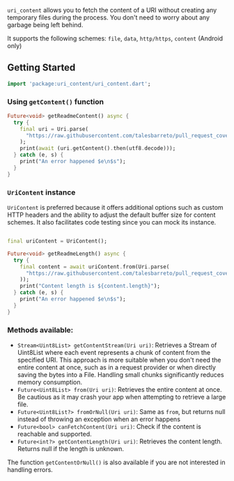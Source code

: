 `uri_content` allows you to fetch the content of a URI without creating any temporary files during the process. You don't need to worry about any garbage being left behind.

It supports the following schemes: `file`, `data`, `http/https`, `content` (Android only)

## Getting Started

```dart
import 'package:uri_content/uri_content.dart';
```

### Using `getContent()` function

```dart
Future<void> getReadmeContent() async {
  try {
    final uri = Uri.parse(
      "https://raw.githubusercontent.com/talesbarreto/pull_request_coverage/main/README.md",
    );
    print(await (uri.getContent().then(utf8.decode)));
  } catch (e, s) {
    print("An error happened $e\n$s");
  }
}

```

### `UriContent` instance

`UriContent` is preferred because it offers additional options such as custom HTTP headers and the ability to adjust the default buffer size for content schemes. It also facilitates code testing since you can mock its instance.

```dart

final uriContent = UriContent();

Future<void> getReadmeLength() async {
  try {
    final content = await uriContent.from(Uri.parse(
      "https://raw.githubusercontent.com/talesbarreto/pull_request_coverage/main/README.md",
    ));
    print("Content length is ${content.length}");
  } catch (e, s) {
    print("An error happened $e\n$s");
  }
}
```
### Methods available:
 - `Stream<Uint8List> getContentStream(Uri uri)`: Retrieves a Stream of Uint8List where each event represents a chunk of content from the specified URI. This approach is more suitable when you don't need the entire content at once, such as in a request provider or when directly saving the bytes into a File. Handling small chunks significantly reduces memory consumption.
 - `Future<Uint8List> from(Uri uri)`: Retrieves the entire content at once. Be cautious as it may crash your app when attempting to retrieve a large file.
 - `Future<Uint8List?> fromOrNull(Uri uri)`: Same as `from`, but returns null instead of throwing an exception when an error happens
 - `Future<bool> canFetchContent(Uri uri)`: Check if the content is reachable and supported.
 - `Future<int?> getContentLength(Uri uri)`: Retrieves the content length. Returns null if the length is unknown.


The function `getContentOrNull()` is also available if you are not interested in handling errors.
